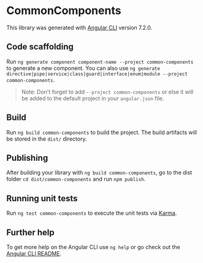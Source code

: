 # CommonComponents

This library was generated with [Angular CLI](https://github.com/angular/angular-cli) version 7.2.0.

## Code scaffolding

Run `ng generate component component-name --project common-components` to generate a new component. You can also use `ng generate directive|pipe|service|class|guard|interface|enum|module --project common-components`.

> Note: Don't forget to add `--project common-components` or else it will be added to the default project in your `angular.json` file.

## Build

Run `ng build common-components` to build the project. The build artifacts will be stored in the `dist/` directory.

## Publishing

After building your library with `ng build common-components`, go to the dist folder `cd dist/common-components` and run `npm publish`.

## Running unit tests

Run `ng test common-components` to execute the unit tests via [Karma](https://karma-runner.github.io).

## Further help

To get more help on the Angular CLI use `ng help` or go check out the [Angular CLI README](https://github.com/angular/angular-cli/blob/master/README.md).
